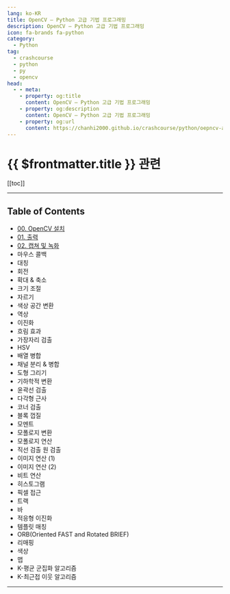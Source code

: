 ```yaml
---
lang: ko-KR
title: OpenCV – Python 고급 기법 프로그래밍
description: OpenCV – Python 고급 기법 프로그래밍
icon: fa-brands fa-python
category:
  - Python
tag: 
  - crashcourse
  - python
  - py
  - opencv
head:
  - - meta:
    - property: og:title
      content: OpenCV – Python 고급 기법 프로그래밍
    - property: og:description
      content: OpenCV – Python 고급 기법 프로그래밍
    - property: og:url
      content: https://chanhi2000.github.io/crashcourse/python/oepncv-advanced/
---
```


# {{ $frontmatter.title }} 관련

[[toc]]

---

## Table of Contents

- [00. OpenCV 설치](00.md)
- [01. 출력](01.md)
- [02. 캡쳐 및 녹화](02.md)
- 마우스 콜백
- 대칭
- 회전
- 확대 & 축소
- 크기 조절
- 자르기
- 색상 공간 변환
- 역상
- 이진화
- 흐림 효과
- 가장자리 검출
- HSV
- 배열 병합
- 채널 분리 & 병합
- 도형 그리기
- 기하학적 변환
- 윤곽선 검출
- 다각형 근사
- 코너 검출
- 블록 껍질
- 모멘트
- 모폴로지 변환
- 모폴로지 연산
- 직선 검출 원 검출
- 이미지 연산 (1)
- 이미지 연산 (2)
- 비트 연산
- 히스토그램
- 픽셀 접근
- 트랙
- 바
- 적응형 이진화
- 템플릿 매칭
- ORB(Oriented FAST and Rotated BRIEF)
- 리매핑
- 색상
- 맵
- K-평균 군집화 알고리즘
- K-최근접 이웃 알고리즘

---
